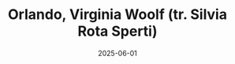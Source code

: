 ---
title: "Orlando, Virginia Woolf (tr. Silvia Rota Sperti)"
date: "2025-06-01"
wikipediaURL: "https://www.goodreads.com/book/show/36588953-orlando"
---